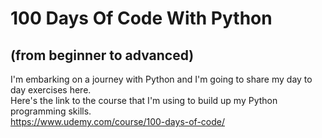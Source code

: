 # **100 Days Of Code With Python** 
## (from beginner to advanced) 
I'm embarking on a journey with Python and I'm going to share my day to day exercises here.\
Here's the link to the course that I'm using to build up my Python programming skills.\
https://www.udemy.com/course/100-days-of-code/
